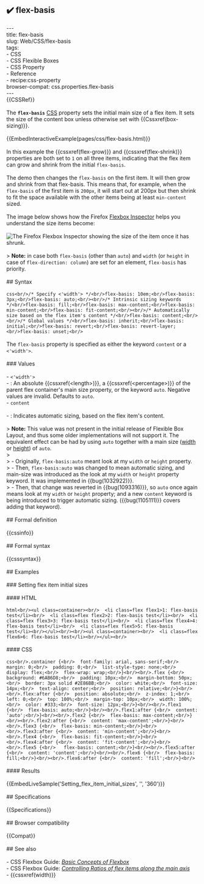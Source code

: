 ## ✔️ flex-basis 
 ---<br/>title: flex-basis<br/>slug: Web/CSS/flex-basis<br/>tags:<br/>  - CSS<br/>  - CSS Flexible Boxes<br/>  - CSS Property<br/>  - Reference<br/>  - recipe:css-property<br/>browser-compat: css.properties.flex-basis<br/>---<br/>{{CSSRef}}<br/><br/>The **`flex-basis`** [CSS](/en-US/docs/Web/CSS) property sets the initial main size of a flex item. It sets the size of the content box unless otherwise set with {{Cssxref(box-sizing)}}.<br/><br/>{{EmbedInteractiveExample(pages/css/flex-basis.html)}}<br/><br/>In this example the {{cssxref(flex-grow)}} and {{cssxref(flex-shrink)}} properties are both set to `1` on all three items, indicating that the flex item can grow and shrink from the initial `flex-basis`.<br/><br/>The demo then changes the `flex-basis` on the first item. It will then grow and shrink from that flex-basis. This means that, for example, when the `flex-basis` of the first item is `200px`, it will start out at 200px but then shrink to fit the space available with the other items being at least `min-content` sized.<br/><br/>The image below shows how the Firefox [Flexbox Inspector](https://firefox-source-docs.mozilla.org/devtools-user/page_inspector/how_to/examine_flexbox_layouts/index.html) helps you understand the size items become:<br/><br/>![The Firefox Flexbox Inspector showing the size of the item once it has shrunk.](firefox-flex-basis.png)<br/><br/>> **Note:** in case both `flex-basis` (other than `auto`) and `width` (or `height` in case of `flex-direction: column`) are set for an element, `flex-basis` has priority.<br/><br/>## Syntax<br/><br/>```css<br/>/* Specify <'width'> */<br/>flex-basis: 10em;<br/>flex-basis: 3px;<br/>flex-basis: auto;<br/><br/>/* Intrinsic sizing keywords */<br/>flex-basis: fill;<br/>flex-basis: max-content;<br/>flex-basis: min-content;<br/>flex-basis: fit-content;<br/><br/>/* Automatically size based on the flex item's content */<br/>flex-basis: content;<br/><br/>/* Global values */<br/>flex-basis: inherit;<br/>flex-basis: initial;<br/>flex-basis: revert;<br/>flex-basis: revert-layer;<br/>flex-basis: unset;<br/>```<br/><br/>The `flex-basis` property is specified as either the keyword `content` or a `<'width'>`.<br/><br/>### Values<br/><br/>- `<'width'>`<br/>  - : An absolute {{cssxref(&lt;length&gt;)}}, a {{cssxref(&lt;percentage&gt;)}} of the parent flex container's main size property, or the keyword `auto`. Negative values are invalid. Defaults to `auto`.<br/>- `content`<br/><br/>  - : Indicates automatic sizing, based on the flex item's content.<br/><br/>    > **Note:** This value was not present in the initial release of Flexible Box Layout, and thus some older implementations will not support it. The equivalent effect can be had by using `auto` together with a main size ([width](https://drafts.csswg.org/css2/visudet.html#propdef-width) or [height](https://drafts.csswg.org/css2/visudet.html#propdef-height)) of `auto`.<br/>    ><br/>    > - Originally, `flex-basis:auto` meant look at my `width` or `height` property.<br/>    > - Then, `flex-basis:auto` was changed to mean automatic sizing, and main-size was introduced as the look at my `width` or `height` property keyword. It was implemented in {{bug(1032922)}}.<br/>    > - Then, that change was reverted in {{bug(1093316)}}, so `auto` once again means look at my `width` or `height` property; and a new `content` keyword is being introduced to trigger automatic sizing. ({{bug(1105111)}} covers adding that keyword).<br/><br/>## Formal definition<br/><br/>{{cssinfo}}<br/><br/>## Formal syntax<br/><br/>{{csssyntax}}<br/><br/>## Examples<br/><br/>### Setting flex item initial sizes<br/><br/>#### HTML<br/><br/>```html<br/><ul class=container><br/>  <li class=flex flex1>1: flex-basis test</li><br/>  <li class=flex flex2>2: flex-basis test</li><br/>  <li class=flex flex3>3: flex-basis test</li><br/>  <li class=flex flex4>4: flex-basis test</li><br/>  <li class=flex flex5>5: flex-basis test</li><br/></ul><br/><br/><ul class=container><br/>  <li class=flex flex6>6: flex-basis test</li><br/></ul><br/>```<br/><br/>#### CSS<br/><br/>```css<br/>.container {<br/>  font-family: arial, sans-serif;<br/>  margin: 0;<br/>  padding: 0;<br/>  list-style-type: none;<br/>  display: flex;<br/>  flex-wrap: wrap;<br/>}<br/><br/>.flex {<br/>  background: #6AB6D8;<br/>  padding: 10px;<br/>  margin-bottom: 50px;<br/>  border: 3px solid #2E86BB;<br/>  color: white;<br/>  font-size: 14px;<br/>  text-align: center;<br/>  position: relative;<br/>}<br/><br/>.flex:after {<br/>  position: absolute;<br/>  z-index: 1;<br/>  left: 0;<br/>  top: 100%;<br/>  margin-top: 10px;<br/>  width: 100%;<br/>  color: #333;<br/>  font-size: 12px;<br/>}<br/><br/>.flex1 {<br/>  flex-basis: auto;<br/>}<br/><br/>.flex1:after {<br/>  content: 'auto';<br/>}<br/><br/>.flex2 {<br/>  flex-basis: max-content;<br/>}<br/><br/>.flex2:after {<br/>  content: 'max-content';<br/>}<br/><br/>.flex3 {<br/>  flex-basis: min-content;<br/>}<br/><br/>.flex3:after {<br/>  content: 'min-content';<br/>}<br/><br/>.flex4 {<br/>  flex-basis: fit-content;<br/>}<br/><br/>.flex4:after {<br/>  content: 'fit-content';<br/>}<br/><br/>.flex5 {<br/>   flex-basis: content;<br/>}<br/><br/>.flex5:after {<br/>  content: 'content';<br/>}<br/><br/>.flex6 {<br/>  flex-basis: fill;<br/>}<br/><br/>.flex6:after {<br/>  content: 'fill';<br/>}<br/>```<br/><br/>#### Results<br/><br/>{{EmbedLiveSample('Setting_flex_item_initial_sizes', '', '360')}}<br/><br/>## Specifications<br/><br/>{{Specifications}}<br/><br/>## Browser compatibility<br/><br/>{{Compat}}<br/><br/>## See also<br/><br/>- CSS Flexbox Guide: _[Basic Concepts of Flexbox](/en-US/docs/Web/CSS/CSS_Flexible_Box_Layout/Basic_Concepts_of_Flexbox)_<br/>- CSS Flexbox Guide: _[Controlling Ratios of flex items along the main axis](/en-US/docs/Web/CSS/CSS_Flexible_Box_Layout/Controlling_Ratios_of_Flex_Items_Along_the_Main_Ax)_<br/>- {{cssxref(width)}}<br/>